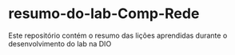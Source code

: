 # resumo-do-lab-Comp-Rede
Este repositório contém o resumo das lições aprendidas durante o desenvolvimento do lab na DIO
